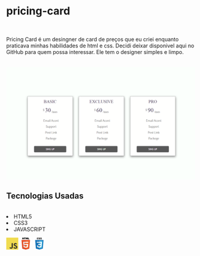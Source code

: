 # pricing-card
</br>

Pricing Card é um desingner de card de preços que eu criei enquanto praticava minhas habilidades de html e css.
Decidi deixar disponivel aqui no GitHub para quem possa interessar. Ele tem o designer simples e limpo.
</br></br>
 
![alt text](/img/screenshot.png)

## Tecnologias Usadas
</br>
<li> HTML5
<li> CSS3
<li> JAVASCRIPT
</br>
 
<code><img height="32" src="https://raw.githubusercontent.com/github/explore/80688e429a7d4ef2fca1e82350fe8e3517d3494d/topics/javascript/javascript.png" alt="Javascript"/></code>
<code><img height="32" src="https://raw.githubusercontent.com/github/explore/80688e429a7d4ef2fca1e82350fe8e3517d3494d/topics/html/html.png" alt="HTML5"/></code>
<code><img height="32" src="https://raw.githubusercontent.com/github/explore/80688e429a7d4ef2fca1e82350fe8e3517d3494d/topics/css/css.png" alt="CSS"/></code>
